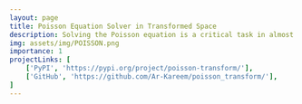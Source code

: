```yaml
---
layout: page
title: Poisson Equation Solver in Transformed Space
description: Solving the Poisson equation is a critical task in almost all engineering fields, where it models countless phenomena like gravity and electrical potential. Many different Poisson equation solvers exist, but they rarely support solving the equation in a transformation on curved space. This publicly available project solves that problem by introducing an easy-to-use and lightweight Poisson equation solver implemented in Python that supports curved spaces, available on PyPI and GitHub. The solver supports Neumann, Dirichlet, and mixed boundary conditions, and is designed for ease of use, requiring less than 10 lines of code to set up and execute.
img: assets/img/POISSON.png
importance: 1
projectLinks: [
    ['PyPI', 'https://pypi.org/project/poisson-transform/'], 
    ['GitHub', 'https://github.com/Ar-Kareem/poisson_transform/'], 
]
---
```

